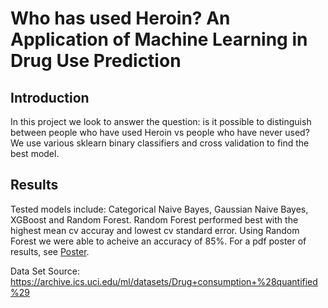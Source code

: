 # Who has used Heroin? An Application of Machine Learning in Drug Use Prediction

## Introduction
In this project we look to answer the question: is it possible to distinguish between people who have
used Heroin vs people who have never used?
We use various sklearn binary classifiers and cross validation to find the best model.

## Results
Tested models include: Categorical Naive Bayes, Gaussian Naive Bayes, XGBoost and Random Forest.
Random Forest performed best with the highest mean cv accuray and lowest cv standard error.
Using Random Forest we were able to acheive an accuracy of 85%.
For a pdf poster of results, see [Poster](https://github.com/isaacjeffersonlee/Project_6_Y1_ICL/blob/master/Poster/6_01859216_il.pdf).

Data Set Source: https://archive.ics.uci.edu/ml/datasets/Drug+consumption+%28quantified%29

